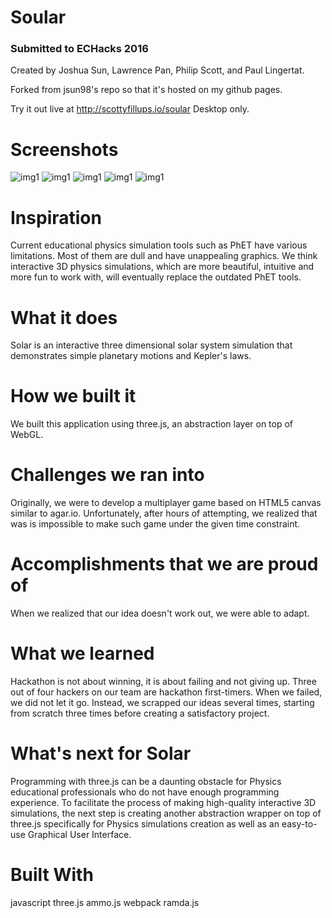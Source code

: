 # Soular
### Submitted to ECHacks 2016
Created by Joshua Sun, Lawrence Pan, Philip Scott, and Paul Lingertat.

Forked from jsun98's repo so that it's hosted on my github pages.

Try it out live at http://scottyfillups.io/soular 
Desktop only.

# Screenshots
![img1](http://res.cloudinary.com/rube0414/image/upload/v1504829942/1_v1jfpm.jpg)
![img1](http://res.cloudinary.com/rube0414/image/upload/v1504829942/2_ycebno.jpg)
![img1](http://res.cloudinary.com/rube0414/image/upload/v1504829942/3_p467tu.jpg)
![img1](http://res.cloudinary.com/rube0414/image/upload/v1504829942/5_bph2xt.jpg)
![img1](http://res.cloudinary.com/rube0414/image/upload/v1504829942/9_pwbab7.jpg)

# Inspiration
Current educational physics simulation tools such as PhET have various limitations. Most of them are dull and have unappealing graphics. We think interactive 3D physics simulations, which are more beautiful, intuitive and more fun to work with, will eventually replace the outdated PhET tools.

# What it does
Solar is an interactive three dimensional solar system simulation that demonstrates simple planetary motions and Kepler's laws.

# How we built it
We built this application using three.js, an abstraction layer on top of WebGL.

# Challenges we ran into
Originally, we were to develop a multiplayer game based on HTML5 canvas similar to agar.io. Unfortunately, after hours of attempting, we realized that was is impossible to make such game under the given time constraint.

# Accomplishments that we are proud of
When we realized that our idea doesn't work out, we were able to adapt.

# What we learned
Hackathon is not about winning, it is about failing and not giving up. Three out of four hackers on our team are hackathon first-timers. When we failed, we did not let it go. Instead, we scrapped our ideas several times, starting from scratch three times before creating a satisfactory project.

# What's next for Solar
Programming with three.js can be a daunting obstacle for Physics educational professionals who do not have enough programming experience. To facilitate the process of making high-quality interactive 3D simulations, the next step is creating another abstraction wrapper on top of three.js specifically for Physics simulations creation as well as an easy-to-use Graphical User Interface.

# Built With
javascript
three.js
ammo.js
webpack
ramda.js

